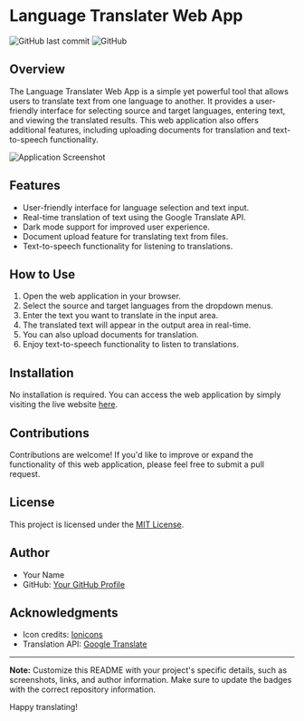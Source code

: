 # Language Translater Web App

![GitHub last commit](https://img.shields.io/github/last-commit/yourusername/your-repo-name)
![GitHub](https://img.shields.io/github/license/yourusername/your-repo-name)

## Overview

The Language Translater Web App is a simple yet powerful tool that allows users to translate text from one language to another. It provides a user-friendly interface for selecting source and target languages, entering text, and viewing the translated results. This web application also offers additional features, including uploading documents for translation and text-to-speech functionality.

![Application Screenshot](C:/Users/ashis/Pictures/Screenshots/img2.png)

## Features

- User-friendly interface for language selection and text input.
- Real-time translation of text using the Google Translate API.
- Dark mode support for improved user experience.
- Document upload feature for translating text from files.
- Text-to-speech functionality for listening to translations.

## How to Use

1. Open the web application in your browser.
2. Select the source and target languages from the dropdown menus.
3. Enter the text you want to translate in the input area.
4. The translated text will appear in the output area in real-time.
5. You can also upload documents for translation.
6. Enjoy text-to-speech functionality to listen to translations.

## Installation

No installation is required. You can access the web application by simply visiting the live website [here](https://your-website-link.com).

## Contributions

Contributions are welcome! If you'd like to improve or expand the functionality of this web application, please feel free to submit a pull request.

## License

This project is licensed under the [MIT License](LICENSE).

## Author

- Your Name
- GitHub: [Your GitHub Profile](https://github.com/yourusername)

## Acknowledgments

- Icon credits: [Ionicons](https://ionicons.com/)
- Translation API: [Google Translate](https://cloud.google.com/translate)

---

**Note:** Customize this README with your project's specific details, such as screenshots, links, and author information. Make sure to update the badges with the correct repository information.

Happy translating!
